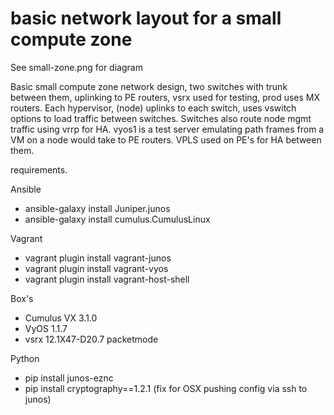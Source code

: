 # basic network layout for a small compute zone

  
See small-zone.png for diagram 

Basic small compute zone network design, two switches with trunk between them, uplinking to PE routers, vsrx used for testing, prod uses MX routers. Each hypervisor, (node) uplinks to each switch, uses vswitch options to load traffic between switches.   Switches also route node mgmt traffic using vrrp for HA.  vyos1 is a test server emulating path frames from a VM on a node would take to PE routers. VPLS used on PE's for HA between them.

requirements.

Ansible
 - ansible-galaxy install Juniper.junos
 - ansible-galaxy install cumulus.CumulusLinux
 
Vagrant 
 - vagrant plugin install vagrant-junos
 - vagrant plugin install vagrant-vyos
 - vagrant plugin install vagrant-host-shell

Box's
 - Cumulus VX 3.1.0
 - VyOS 1.1.7
 - vsrx 12.1X47-D20.7 packetmode

Python
 - pip install junos-eznc
 - pip install cryptography==1.2.1 (fix for OSX pushing config via ssh to junos)
